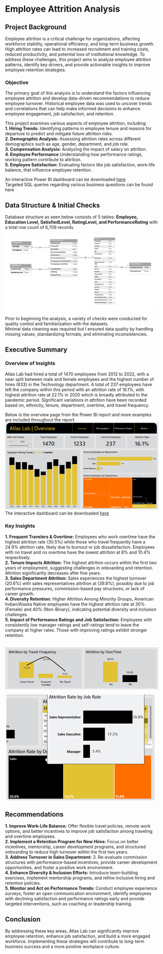 # Employee Attrition Analysis
## Project Background
Employee attrition is a critical challenge for organizations, affecting workforce stability, operational efficiency, and long-term business growth. High attrition rates can lead to increased recruitment and training costs, reduced productivity, and potential loss of institutional knowledge. To address these challenges, this project aims to analyze employee attrition patterns, identify key drivers, and provide actionable insights to improve employee retention strategies.

### Objective
The primary goal of this analysis is to understand the factors influencing employee attrition and develop data-driven recommendations to reduce employee turnover. Historical employee data was used to uncover trends and correlations that can help make informed decisions to enhance employee engagement, job satisfaction, and retention.

This project examines various aspects of employee attrition, including:  
**1.	Hiring Trends:** Identifying patterns in employee tenure and reasons for departure to predict and mitigate future attrition risks.  
**2.	Demographic Analysis:** Assessing attrition rates across different demographics such as age, gender, department, and job role.  
**3.	Compensation Analysis:** Analyzing the impact of salary on attrition.  
**4.	Employee Performance** Understanding how performance ratings, working pattern contribute to attrition.  
**5.	Employee Satisfaction:** Evaluating factors like job satisfaction, work-life balance, that influence employee retention.  

An interactive Power BI dashboard can be downloaded [here](https://github.com/Aisha-Badmus/Employee_Attrition_Analysis/blob/main/HR%20Analytics%20Solution.pbix)\
Targeted SQL queries regarding various business questions can be found here

## Data Structure & Initial Checks 
Database structure as seen below consists of 5 tables: **Employee, Education Level, SatisfiedLevel, RatingLevel, and PerformanceRating** with a total row count of 6,709 records.

![database structure](https://github.com/Aisha-Badmus/Employee_Attrition_Analysis/blob/main/db%20structure.png)

Prior to beginning the analysis, a variety of checks were conducted for quality control and familiarization with the datasets.\
Minimal data cleaning was required but I ensured data quality by handling missing values, standardizing formats, and eliminating inconsistencies.

## Executive Summary
### Overview of Insights	
Atlas Lab had hired a total of 1470 employees from 2012 to 2022, with a near split between male and female employees and the highest number of hires (833) in the Technology department. A total of 237 employees have left the company within this period with an attrition rate of 16.1%, with highest attrition rate at 22.1% in 2020 which is broadly attributed to the pandemic period. Significant variations in attrition have been recorded based on, ethnicity, tenure, department, overtime, and travel frequency.

Below is the overview page from the Power BI report and more examples are included throughout the report.  
![overview](https://github.com/Aisha-Badmus/Employee_Attrition_Analysis/blob/main/Overview1.png)
The interactive dashboard can be downloaded [here](https://github.com/Aisha-Badmus/Employee_Attrition_Analysis/blob/main/HR%20Analytics%20Solution.pbix)


### Key Insights
**1. Frequent Travelers & Overtime:** Employees who work overtime have the highest attrition rate (30.5%) while those who travel frequently have a 24.9% attrition rate, likely due to burnout or job dissatisfaction. Employees with no travel and no overtime have the lowest attrition at 8% and 10.4% respectively.  
**2. Tenure Impacts Attrition:** The highest attrition occurs within the first two years of employment, suggesting challenges in onboarding and retention. Attrition significantly decreases after five years.  
**3. Sales Department Attrition:** Sales experiences the highest turnover (20.6%) with sales representatives attrition at (39.8%), possibly due to job performance pressures, commission-based pay structures, or lack of career growth.  
**4. Diversity Retention:**  Higher Attrition Among Minority Groups, American Indian/Alaska Native employees have the highest attrition rate at 30% (Female) and 40% (Non-Binary), indicating potential diversity and inclusion challenges.  
**5. Impact of Performance Ratings and Job Satisfaction:** Employees with consistently low manager ratings and self-ratings tend to leave the company at higher rates. Those with improving ratings exhibit stronger retention.

<img align="center"> ![travelovertime](https://github.com/Aisha-Badmus/Employee_Attrition_Analysis/blob/main/travelovertime.png)  
 
<img align="center"> ![salesattrition](https://github.com/Aisha-Badmus/Employee_Attrition_Analysis/blob/main/Sales%20Attrition1.png)
 
## Recommendations
**1. Improve Work-Life Balance:** Offer flexible travel policies, remote work options, and better incentives to improve job satisfaction among traveling and overtime employees.\
**2. Implement a Retention Program for New Hires:** Focus on better incentives, mentorship, career development programs, and structured onboarding to reduce high turnover within the first two years.\
**3. Address Turnover in Sales Department:** 3. Re-evaluate commission structures with performance-based incentives, provide career development opportunities, and foster a positive work environment.\
**4. Enhance Diversity & Inclusion Efforts:** Introduce team-building exercises, implement mentorship programs, and refine inclusive hiring and retention policies.\
**5. Monitor and Act on Performance Trends:** Conduct employee experience surveys, foster an open communication environment, identify employees with declining satisfaction and performance ratings early and provide targeted interventions, such as coaching or leadership training.

## Conclusion
By addressing these key areas, Atlas Lab can significantly improve employee retention, enhance job satisfaction, and build a more engaged workforce. Implementing these strategies will contribute to long-term business success and a more positive workplace culture.


